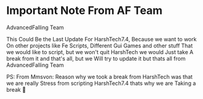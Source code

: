 # Important Note From AF Team
AdvancedFalling Team

This Could Be the Last Update For HarshTech7.4, Because we want to work
On other projects like Fe Scripts, Different Gui Games and other stuff 
That we would like to script, but we won't quit HarshTech we would Just take
A break from it and that's all, but we Will try to update it but thats all 
from AdvancedFalling Team

PS: From Mmsvon: Reason why we took a break from HarshTech was that 
we are really Stress from scripting HarshTech7.4 thats why we are Taking a break 💜
